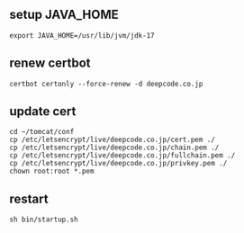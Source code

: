 ## setup JAVA_HOME
```
export JAVA_HOME=/usr/lib/jvm/jdk-17
```

## renew certbot
```
certbot certonly --force-renew -d deepcode.co.jp
```

## update cert
```
cd ~/tomcat/conf
cp /etc/letsencrypt/live/deepcode.co.jp/cert.pem ./
cp /etc/letsencrypt/live/deepcode.co.jp/chain.pem ./
cp /etc/letsencrypt/live/deepcode.co.jp/fullchain.pem ./
cp /etc/letsencrypt/live/deepcode.co.jp/privkey.pem ./
chown root:root *.pem
```

## restart
```
sh bin/startup.sh
```
